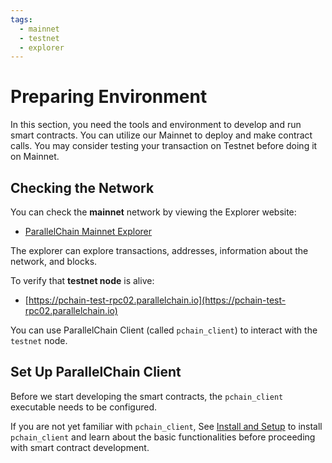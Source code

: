 ```yaml
---
tags:
  - mainnet
  - testnet
  - explorer
---
```


# Preparing Environment

In this section, you need the tools and environment to develop and run smart contracts. You can utilize our Mainnet to deploy and make contract calls. You may consider testing your transaction on Testnet before doing it on Mainnet.

## Checking the Network

You can check the **mainnet** network by viewing the Explorer website:

* [ParallelChain Mainnet Explorer](https://explorer.parallelchain.io/explorer) 

The explorer can explore transactions, addresses, information about the network, and blocks.

To verify that **testnet node** is alive:

* [https://pchain-test-rpc02.parallelchain.io](https://pchain-test-rpc02.parallelchain.io)

You can use ParallelChain Client (called `pchain_client`) to interact with the `testnet` node.

## Set Up ParallelChain Client 

Before we start developing the smart contracts, the `pchain_client` executable needs to be configured.

If you are not yet familiar with `pchain_client`, See [Install and Setup](../developer_guides/pchain_cli/install_and_setup.md) to install `pchain_client` and learn about the basic functionalities before proceeding with smart contract development.
